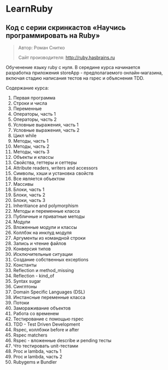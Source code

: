 LearnRuby
=========

Код с серии скринкастов «Научись программировать на Ruby»
-------------
> Автор: Роман Снитко
>
> Сайт производителя: http://ruby.hasbrains.ru

Обученение языку ruby с нуля. В середине курса начинается разработка приложения storeApp - предполагаемого онлайн-магазина, включая стадию написания тестов на rspec и объяснения TDD.

Содержание курса:

1. Первая программа
2. Строки и числа
3. Переменные
4. Операторы, часть 1
5. Операторы, часть 2
6. Условные выражения, часть 1
7. Условные выражения, часть 2
8. Цикл while
9. Методы, часть 1
10. Методы, часть 2
11. Методы, часть 3
12. Объекты и классы
13. Свойства, геттеры и сеттеры
14. Аttribute readers, writers and accessors
15. Символы, хэши и установка свойств
16. Все является объектом
17. Массивы
18. Блоки, часть 1
19. Блоки, часть 2
20. Блоки, часть 3
21. Inheritiance and polymorphism
22. Методы и переменные класса
23. Публичные и приватные методы
24. Модули
25. Вложенные модули и классы
26. Коллбэк на инклуд модуля
27. Аргументы из командной строки
28. Запись и чтение файлов
29. Конверсия типов
30. Исключительные ситуации
31. Создание собственных exceptions
32. Константы
33. Reflection и method_missing
34. Reflection - kind_of
35. Syntax sugar
36. Синглтоны
37. Domain Specific Languages (DSL)
38. Инстансные переменные класса
39. Потоки
40. Замораживание объектов
41. Работа со временем
42. Тестирование с помощью rspec
43. TDD - Test Driven Development
44. Rspec, коллбэки before и after
45. Rspec matchers
46. Rspec - вложенные describe и pending тесты
47. Что тестировать unit-тестами
48. Proc и lambda, часть 1
49. Proc и lambda, часть 2
50. Rubygems и Bundler
